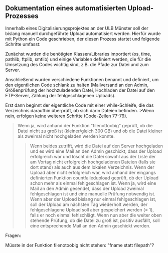 ## Dokumentation eines automatisierten Upload-Prozesses

Innerhalb eines Digitalisierungsprojektes an der ULB Münster soll der bislang manuell durchgeführte Upload automatisiert werden. Hierfür wurde mit Python ein Code geschrieben, der diesen Prozess startet und folgende Schritte umfasst:

Zunächst wurden die benötigten Klassen/Libraries importiert (os, time, pathlib, ftplib, smtlib) und einige Variablen definiert werden, die für die Umsetzung des Codes wichtig sind, z.B. die Pfade zur Datei und zum Server.

Anschließend wurden verschiedene Funktionen benannt und definiert, um den eigentlichen Code schlank zu halten (Mailversand an den Admin, Größenprüfung der hochzuladenden Datei, Hochladen der Datei auf den FTP-Server, Zählung der fehlgeschlagenen Uploads).

Erst dann beginnt der eigentliche Code mit einer while-Schleife, die das Verzeichnis daraufhin überprüft, ob sich darin Dateien befinden. >Wenn nein, erfolgen keine weiteren Schritte (Code-Zeilen 77-79).
>Wenn ja, wird anhand der Funktion "filenottoobig" geprüft, ob die Datei nicht zu groß ist (kleiner/gleich 300 GB) und ob die Datei kleiner als zweimal nicht hochgeladen werden konnte.
>>Wenn beides zutrifft, wird die Datei auf den Server hochgeladen und es wird eine Mail an den Admin geschickt, dass der Upload erfolgreich war und löscht die Datei sowohl aus der Liste der am Vortag nicht erfolgreich hochgeladenen Dateien (falls sie dort stand) als auch aus dem lokalen Verzeichnis. Wenn der Upload aber nicht erfolgreich war, wird anhand der eingangs definierten Funktion countfailedupload geprüft, ob der Upload schon mehr als einmal fehlgeschlagen ist. Wenn ja, wird eine Mail an den Admin gesendet, dass der Upload zweimal fehlgeschlagen ist und eine manuelle Prüfung notwendig ist. Wenn aber der Upload bislang nur einmal fehlgeschlagen ist, soll der Upload am nächsten Tag wiederholt werden, der fehlgeschlagene Upload soll aber gespeichert werden (= 1), falls er noch einmal fehlschlägt.
>>Wenn nun aber die weiter oben stehende Prüfung, ob die Datei zu groß ist, positiv ausfällt, soll eine entsprechende Mail an den Admin geschickt werden.



Fragen:

Müsste in der Funktion filenotoobig nicht stehen: "fname statt filepath"?
